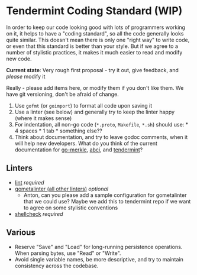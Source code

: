 # Tendermint Coding Standard (WIP)

In order to keep our code looking good with lots of programmers working on it, it helps to have a "coding standard", so all the code generally looks quite similar. This doesn't mean there is only one "right way" to write code, or even that this standard is better than your style.  But if we agree to a number of stylistic practices, it makes it much easier to read and modify new code.

**Current state**: Very rough first proposal - try it out, give feedback, and *please* modify it

Really - please add items here, or modify them if you don't like them.  We have git versioning, don't be afraid of change.

  1. Use `gofmt` (or `goimport`) to format all code upon saving it
  2. Use a linter (see below) and generally try to keep the linter happy (where it makes sense)
  3. For indentation, all non-go code (`*.proto`, `Makefile`, `*.sh`) should use:
    * 4 spaces
    * 1 tab
    * something else??
  4. Think about documentation, and try to leave godoc comments, when it will help new developers. What do you think of the current documentation for [go-merkle](https://godoc.org/github.com/tendermint/go-merkle), [abci](https://godoc.org/github.com/tendermint/abci), and [tendermint](https://godoc.org/github.com/tendermint/tendermint)?

## Linters

  * [lint](https://github.com/golang/lint) *required*
  * [gometalinter (all other linters)](https://github.com/alecthomas/gometalinter) *optional*
    * Anton, can you please add a sample configuration for gometalinter that we could use?  Maybe we add this to tendermint repo if we want to agree on some stylistic conventions
  * [shellcheck](https://github.com/koalaman/shellcheck) *required*

## Various

  * Reserve "Save" and "Load" for long-running persistence operations.  When parsing bytes, use "Read" or "Write".
  * Avoid single variable names, be more descriptive, and try to maintain consistency across the codebase.

